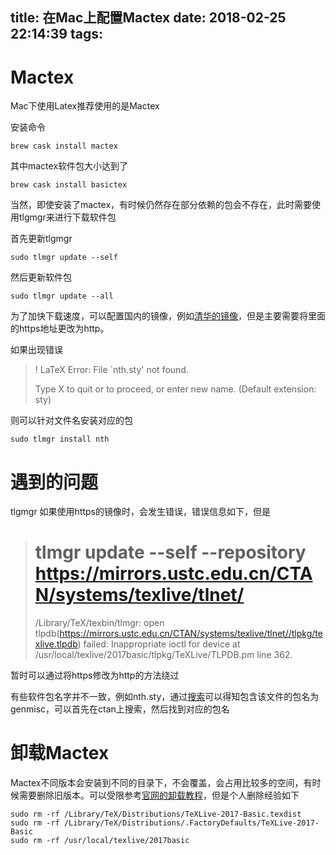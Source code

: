 title: 在Mac上配置Mactex
date: 2018-02-25 22:14:39
tags:
---

# Mactex

Mac下使用Latex推荐使用的是Mactex

安装命令

```
brew cask install mactex
```

其中mactex软件包大小达到了

```
brew cask install basictex
```

当然，即使安装了mactex，有时候仍然存在部分依赖的包会不存在，此时需要使用tlgmgr来进行下载软件包

首先更新tlgmgr

```
sudo tlmgr update --self
```

然后更新软件包

```
sudo tlmgr update --all
```

为了加快下载速度，可以配置国内的镜像，例如[清华的镜像](https://mirrors.tuna.tsinghua.edu.cn/help/CTAN/)，但是主要需要将里面的https地址更改为http。

如果出现错误

> ! LaTeX Error: File `nth.sty' not found.
> 
> Type X to quit or <RETURN> to proceed,
> or enter new name. (Default extension: sty)

则可以针对文件名安装对应的包

```
sudo tlmgr install nth
```

# 遇到的问题

tlgmgr 如果使用https的镜像时，会发生错误，错误信息如下，但是

>  # tlmgr update --self --repository https://mirrors.ustc.edu.cn/CTAN/systems/texlive/tlnet/
>  /Library/TeX/texbin/tlmgr: open tlpdb(https://mirrors.ustc.edu.cn/CTAN/systems/texlive/tlnet//tlpkg/texlive.tlpdb) failed: Inappropriate ioctl for device at /usr/local/texlive/2017basic/tlpkg/TeXLive/TLPDB.pm line 362.

暂时可以通过将https修改为http的方法绕过

有些软件包名字并不一致，例如nth.sty，通过[搜索](https://tex.stackexchange.com/questions/135402/package-nth-is-in-ctan-but-tlmgr-doesnt-find-it)可以得知包含该文件的包名为gen­misc，可以首先在ctan上搜索，然后找到对应的包名

# 卸载Mactex

Mactex不同版本会安装到不同的目录下，不会覆盖，会占用比较多的空间，有时候需要删除旧版本。可以受限参考[官网的卸载教程](https://www.tug.org/mactex/uninstalling.html)，但是个人删除经验如下

```
sudo rm -rf /Library/TeX/Distributions/TeXLive-2017-Basic.texdist
sudo rm -rf /Library/TeX/Distributions/.FactoryDefaults/TeXLive-2017-Basic
sudo rm -rf /usr/local/texlive/2017basic
```